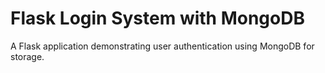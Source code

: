 # Flask Login System with MongoDB
 A Flask application demonstrating user authentication using MongoDB for storage.
